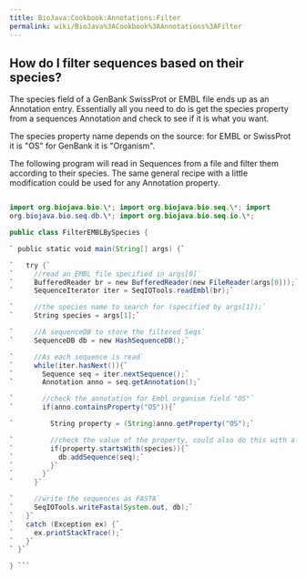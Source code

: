 ```yaml
---
title: BioJava:Cookbook:Annotations:Filter
permalink: wiki/BioJava%3ACookbook%3AAnnotations%3AFilter
---
```


How do I filter sequences based on their species?
-------------------------------------------------

The species field of a GenBank SwissProt or EMBL file ends up as an
Annotation entry. Essentially all you need to do is get the species
property from a sequences Annotation and check to see if it is what you
want.

The species property name depends on the source: for EMBL or SwissProt
it is "OS" for GenBank it is "Organism".

The following program will read in Sequences from a file and filter them
according to their species. The same general recipe with a little
modification could be used for any Annotation property.

```java import java.io.\*;

import org.biojava.bio.\*; import org.biojava.bio.seq.\*; import
org.biojava.bio.seq.db.\*; import org.biojava.bio.seq.io.\*;

public class FilterEMBLBySpecies {

` public static void main(String[] args) {`

`   try {`  
`     //read an EMBL file specified in args[0]`  
`     BufferedReader br = new BufferedReader(new FileReader(args[0]));`  
`     SequenceIterator iter = SeqIOTools.readEmbl(br);`

`     //the species name to search for (specified by args[1]);`  
`     String species = args[1];`

`     //A sequenceDB to store the filtered Seqs`  
`     SequenceDB db = new HashSequenceDB();`

`     //As each sequence is read`  
`     while(iter.hasNext()){`  
`       Sequence seq = iter.nextSequence();`  
`       Annotation anno = seq.getAnnotation();`

`       //check the annotation for Embl organism field "OS"`  
`       if(anno.containsProperty("OS")){`

`         String property = (String)anno.getProperty("OS");`

`         //check the value of the property, could also do this with a regular expression`  
`         if(property.startsWith(species)){`  
`           db.addSequence(seq);`  
`         }`  
`       }`  
`     }`

`     //write the sequences as FASTA`  
`     SeqIOTools.writeFasta(System.out, db);`  
`   }`  
`   catch (Exception ex) {`  
`     ex.printStackTrace();`  
`   }`  
` }`

} ```
